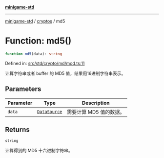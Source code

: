 [**minigame-std**](../../../README.md)

***

[minigame-std](../../../README.md) / [cryptos](../README.md) / md5

# Function: md5()

```ts
function md5(data): string
```

Defined in: [src/std/crypto/md/mod.ts:11](https://github.com/JiangJie/minigame-std/blob/c702c23d8258d9dd96d873df515d0027c84fb302/src/std/crypto/md/mod.ts#L11)

计算字符串或者 buffer 的 MD5 值，结果用16进制字符串表示。

## Parameters

| Parameter | Type | Description |
| ------ | ------ | ------ |
| `data` | [`DataSource`](../../../type-aliases/DataSource.md) | 需要计算 MD5 值的数据。 |

## Returns

`string`

计算得到的 MD5 十六进制字符串。
